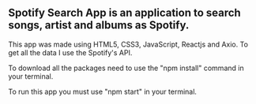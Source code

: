 ## Spotify Search App is an application to search songs, artist and albums as Spotify.

This app was made using HTML5, CSS3, JavaScript, Reactjs and Axio. To get all the data I use the Spotify's API.

To download all the packages need to use the "npm install" command in your terminal.

To run this app you must use "npm start" in your terminal.
